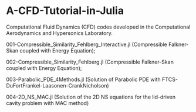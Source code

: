 # A-CFD-Tutorial-in-Julia
Computational Fluid Dynamics (CFD) codes developed in the Computational Aerodynamics and Hypersonics Laboratory.

001-Compressible_Similarity_Fehlberg_Interactive.jl (Compressible Falkner-Skan coupled with Energy Equation);

002-Compressible_Similarity_Fehlberg.jl (Compressible Falkner-Skan coupled with Energy Equation);

003-Parabolic_PDE_4Methods.jl (Solution of Parabolic PDE with FTCS-DuFortFrankel-Laasonen-CrankNicholson)

004-2D_NS_MAC.jl (Solution of the 2D NS equations for the lid-driven cavity problem with MAC method)
